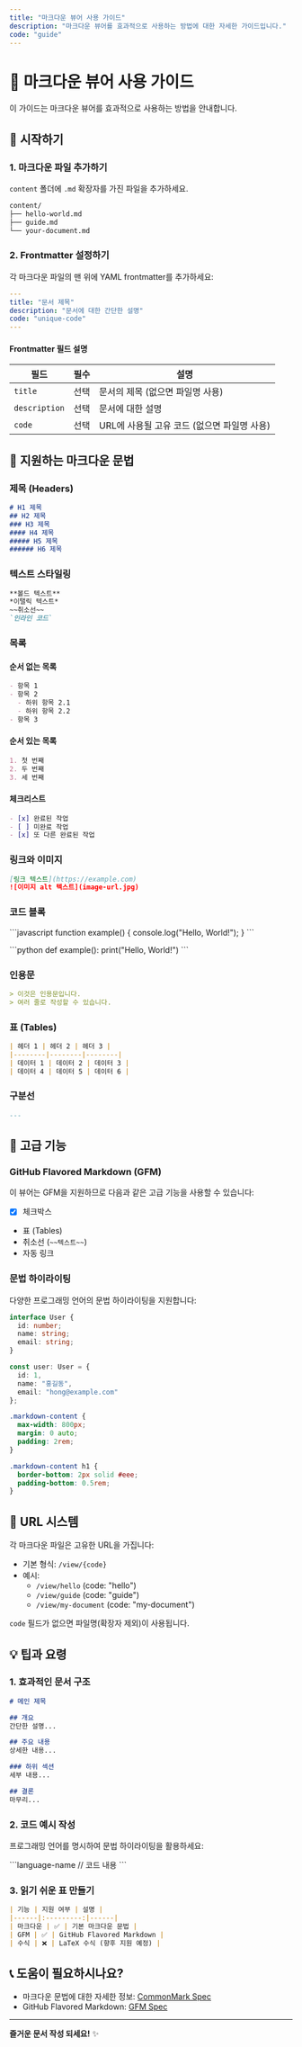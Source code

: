 ```yaml
---
title: "마크다운 뷰어 사용 가이드"
description: "마크다운 뷰어를 효과적으로 사용하는 방법에 대한 자세한 가이드입니다."
code: "guide"
---
```


# 📖 마크다운 뷰어 사용 가이드

이 가이드는 마크다운 뷰어를 효과적으로 사용하는 방법을 안내합니다.

## 🚀 시작하기

### 1. 마크다운 파일 추가하기

`content` 폴더에 `.md` 확장자를 가진 파일을 추가하세요.

```bash
content/
├── hello-world.md
├── guide.md
└── your-document.md
```

### 2. Frontmatter 설정하기

각 마크다운 파일의 맨 위에 YAML frontmatter를 추가하세요:

```yaml
---
title: "문서 제목"
description: "문서에 대한 간단한 설명"
code: "unique-code"
---
```

#### Frontmatter 필드 설명

| 필드 | 필수 | 설명 |
|------|------|------|
| `title` | 선택 | 문서의 제목 (없으면 파일명 사용) |
| `description` | 선택 | 문서에 대한 설명 |
| `code` | 선택 | URL에 사용될 고유 코드 (없으면 파일명 사용) |

## 📝 지원하는 마크다운 문법

### 제목 (Headers)

```markdown
# H1 제목
## H2 제목
### H3 제목
#### H4 제목
##### H5 제목
###### H6 제목
```

### 텍스트 스타일링

```markdown
**볼드 텍스트**
*이탤릭 텍스트*
~~취소선~~
`인라인 코드`
```

### 목록

#### 순서 없는 목록
```markdown
- 항목 1
- 항목 2
  - 하위 항목 2.1
  - 하위 항목 2.2
- 항목 3
```

#### 순서 있는 목록
```markdown
1. 첫 번째
2. 두 번째
3. 세 번째
```

#### 체크리스트
```markdown
- [x] 완료된 작업
- [ ] 미완료 작업
- [x] 또 다른 완료된 작업
```

### 링크와 이미지

```markdown
[링크 텍스트](https://example.com)
![이미지 alt 텍스트](image-url.jpg)
```

### 코드 블록

\`\`\`javascript
function example() {
  console.log("Hello, World!");
}
\`\`\`

\`\`\`python
def example():
    print("Hello, World!")
\`\`\`

### 인용문

```markdown
> 이것은 인용문입니다.
> 여러 줄로 작성할 수 있습니다.
```

### 표 (Tables)

```markdown
| 헤더 1 | 헤더 2 | 헤더 3 |
|--------|--------|--------|
| 데이터 1 | 데이터 2 | 데이터 3 |
| 데이터 4 | 데이터 5 | 데이터 6 |
```

### 구분선

```markdown
---
```

## 🎨 고급 기능

### GitHub Flavored Markdown (GFM)

이 뷰어는 GFM을 지원하므로 다음과 같은 고급 기능을 사용할 수 있습니다:

- [x] 체크박스
- 표 (Tables)
- 취소선 (`~~텍스트~~`)
- 자동 링크

### 문법 하이라이팅

다양한 프로그래밍 언어의 문법 하이라이팅을 지원합니다:

```typescript
interface User {
  id: number;
  name: string;
  email: string;
}

const user: User = {
  id: 1,
  name: "홍길동",
  email: "hong@example.com"
};
```

```css
.markdown-content {
  max-width: 800px;
  margin: 0 auto;
  padding: 2rem;
}

.markdown-content h1 {
  border-bottom: 2px solid #eee;
  padding-bottom: 0.5rem;
}
```

## 🔗 URL 시스템

각 마크다운 파일은 고유한 URL을 가집니다:

- 기본 형식: `/view/{code}`
- 예시:
  - `/view/hello` (code: "hello")
  - `/view/guide` (code: "guide")
  - `/view/my-document` (code: "my-document")

`code` 필드가 없으면 파일명(확장자 제외)이 사용됩니다.

## 💡 팁과 요령

### 1. 효과적인 문서 구조

```markdown
# 메인 제목

## 개요
간단한 설명...

## 주요 내용
상세한 내용...

### 하위 섹션
세부 내용...

## 결론
마무리...
```

### 2. 코드 예시 작성

프로그래밍 언어를 명시하여 문법 하이라이팅을 활용하세요:

\`\`\`language-name
// 코드 내용
\`\`\`

### 3. 읽기 쉬운 표 만들기

```markdown
| 기능 | 지원 여부 | 설명 |
|------|:---------:|------|
| 마크다운 | ✅ | 기본 마크다운 문법 |
| GFM | ✅ | GitHub Flavored Markdown |
| 수식 | ❌ | LaTeX 수식 (향후 지원 예정) |
```

## 📞 도움이 필요하시나요?

- 마크다운 문법에 대한 자세한 정보: [CommonMark Spec](https://commonmark.org/)
- GitHub Flavored Markdown: [GFM Spec](https://github.github.com/gfm/)

---

**즐거운 문서 작성 되세요!** ✨ 